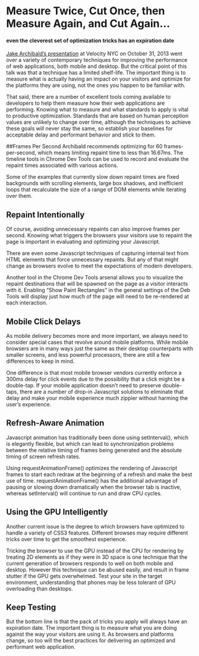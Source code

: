 # Measure Twice, Cut Once, then Measure Again, and Cut Again…
#### even the cleverest set of optimization tricks has an expiration date

[Jake Archibald’s presentation](http://www.youtube.com/watch?v=cmZqLzPy0XE) at Velocity NYC on October 31, 2013 went over a variety of contemporary techniques for improving the performance of web applications, both mobile and desktop. But the critical point of this talk was that a technique has a limited shelf-life. The important thing is to measure what is actually having an impact on your visitors and optimize for the platforms they are using, not the ones you happen to be familiar with.

That said, there are a number of excellent tools coming available to developers to help them measure how their web applications are performing. Knowing what to measure and what standards to apply is vital to productive optimization. Standards that are based on human perception values are unlikely to change over time, although the techniques to achieve these goals will never stay the same, so establish your baselines for acceptable delay and performant behavior and stick to them.

##Frames Per Second
Archibald recommends optimizing for 60 frames-per-second, which means limiting repaint time to less than 16.67ms. The timeline tools in Chrome Dev Tools can be used to record and evaluate the repaint times associated with various actions. 

Some of the examples that currently slow down repaint times are fixed backgrounds with scrolling elements, large box shadows, and inefficient loops that recalculate the size of a range of DOM elements while iterating over them.

## Repaint Intentionally
Of course, avoiding unnecessary repaints can also improve frames per second. Knowing what triggers the browsers your visitors use to repaint the page is important in evaluating and optimizing your Javascript. 

There are even some Javascript techniques of capturing internal text from HTML elements that force unnecessary repaints. But any of that might change as browsers evolve to meet the expectations of modern developers.

Another tool in the Chrome Dev Tools arsenal allows you to visualize the repaint destinations that will be spawned on the page as a visitor interacts with it. Enabling “Show Paint Rectangles” in the general settings of the Deb Tools will display just how much of the page will need to be re-rendered at each interaction.

## Mobile Click Delays
As mobile delivery becomes more and more important, we always need to consider special cases that revolve around mobile platforms. While mobile browsers are in many ways just the same as their desktop counterparts with smaller screens, and less powerful processors, there are still a few differences to keep in mind. 

One difference is that most mobile browser vendors currently enforce a 300ms delay for click events due to the possibility that a click might be a double-tap. If your mobile application doesn’t need to preserve double-taps, there are a number of drop-in Javascript solutions to eliminate that delay and make your mobile experience much zippier without harming the user’s experience.

## Refresh-Aware Animation
Javascript animation has traditionally been done using setInterval(), which is elegantly flexible, but which can lead to synchronization problems between the relative timing of frames being generated and the absolute timing of screen refresh rates. 

Using requestAnimationFrame() optimizes the rendering of Javascript frames to start each redraw at the beginning of a refresh and make the best use of time. requestAnimationFrame() has the additional advantage of pausing or slowing down dramatically when the browser tab is inactive, whereas setInterval() will continue to run and draw CPU cycles.

## Using the GPU Intelligently
Another current issue is the degree to which browsers have optimized to handle a variety of CSS3 features. Different browses may require different tricks over time to get the smoothest experience. 

Tricking the browser to use the GPU instead of the CPU for rendering by treating 2D elements as if they were in 3D space is one technique that the current generation of browsers responds to well on both mobile and desktop. However this technique can be abused easily, and result in frame stutter if the GPU gets overwhelmed. Test your site in the target environment, understanding that phones may be less tolerant of GPU overloading than desktops.

## Keep Testing
But the bottom line is that the pack of tricks you apply will always have an expiration date. The important thing is to measure what you are doing against the way your visitors are using it. As browsers and platforms change, so too will the best practices for delivering an optimized and performant web application.